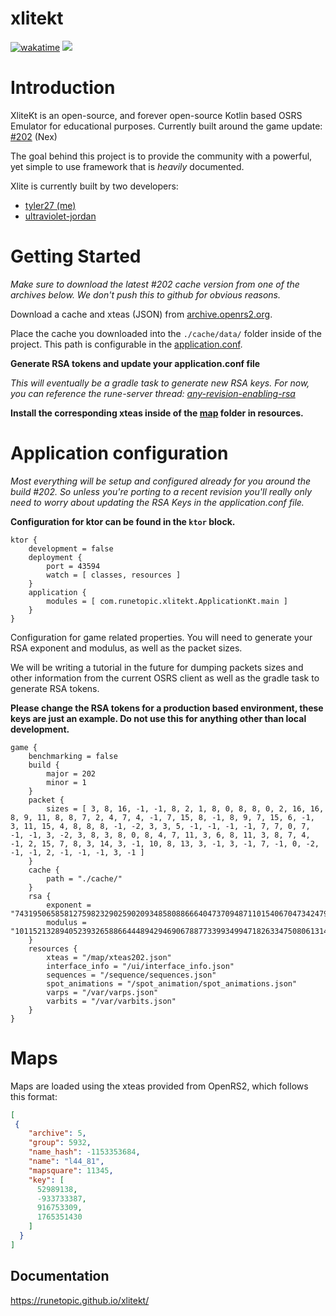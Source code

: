 # xlitekt
[![wakatime](https://wakatime.com/badge/user/00b793fe-9bcc-4e7a-88c2-7c1879c548ce/project/392eeeea-4500-4c18-904b-2c0d662dfb81.svg)](https://wakatime.com/badge/user/00b793fe-9bcc-4e7a-88c2-7c1879c548ce/project/392eeeea-4500-4c18-904b-2c0d662dfb81) ![](https://tokei.rs/b1/github/runetopic/xlitekt)

# Introduction
XliteKt is an open-source, and forever open-source Kotlin based OSRS Emulator for educational purposes. Currently built around the game
update: [#202](https://oldschool.runescape.wiki/w/5_January) (Nex)

The goal behind this project is to provide the community with a powerful, yet simple to use framework that is _heavily_
documented. 

Xlite is currently built by two developers:
 - [tyler27 (me)](https://github.com/tyler27)
 - [ultraviolet-jordan](https://github.com/ultraviolet-jordan)
# Getting Started
_Make sure to download the latest #202 cache version from one of the archives below. We don't push this to github for
obvious reasons._

Download a cache and xteas (JSON) from [archive.openrs2.org](https://archive.openrs2.org/).

Place the cache you downloaded into the ``./cache/data/`` folder inside of the project. This path is configurable in
the [application.conf](/src/main/resources/application.conf).

**Generate RSA tokens and update your application.conf file**

_This will eventually be a gradle task to generate new RSA keys. For now, you can reference the rune-server thread: [any-revision-enabling-rsa](https://www.rune-server.ee/runescape-development/rs2-server/tutorials/305532-any-revision-enabling-rsa.html)_

**Install the corresponding xteas inside of the [map](/src/main/resources/map) folder in resources.**

# Application configuration

_Most everything will be setup and configured already for you around the build #202. So unless you're porting to a recent revision you'll really only need to worry about updating the RSA Keys in the application.conf file._

**Configuration for ktor can be found in the ```ktor``` block.**
```shell
ktor {
    development = false
    deployment {
        port = 43594
        watch = [ classes, resources ]
    }
    application {
        modules = [ com.runetopic.xlitekt.ApplicationKt.main ]
    }
}
```
Configuration for game related properties. You will need to generate your RSA exponent and modulus, as well as the packet sizes.

We will be writing a tutorial in the future for dumping packets sizes and other information from the current OSRS client as well as the gradle task to generate RSA tokens.

**Please change the RSA tokens for a production based environment, these keys are just an example. Do not use this for anything other than local development.**
```shell
game {
    benchmarking = false
    build {
        major = 202
        minor = 1
    }
    packet {
        sizes = [ 3, 8, 16, -1, -1, 8, 2, 1, 8, 0, 8, 8, 0, 2, 16, 16, 8, 9, 11, 8, 8, 7, 2, 4, 7, 4, -1, 7, 15, 8, -1, 8, 9, 7, 15, 6, -1, 3, 11, 15, 4, 8, 8, 8, -1, -2, 3, 3, 5, -1, -1, -1, -1, 7, 7, 0, 7, -1, -1, 3, -2, 3, 8, 3, 8, 0, 8, 4, 7, 11, 3, 6, 8, 11, 3, 8, 7, 4, -1, 2, 15, 7, 8, 3, 14, 3, -1, 10, 8, 13, 3, -1, 3, -1, 7, -1, 0, -2, -1, -1, 2, -1, -1, -1, 3, -1 ]
    }
    cache {
        path = "./cache/"
    }
    rsa {
        exponent = "74319506585812759823290259020934858088666404737094871101540670473424793671202076033582991318775440709937362678616598621443723414224839661646087632908361014054642952231258678163322462341878133664959918342102621655539431162351843502897522597279543226584696172903586455624355061037387268986011976499046968675073"
        modulus = "101152132894052393265886644489429469067887733993499471826334750806131431774995232950094045980615261210482740859538462033841944288877997111341162261129657268035424385776764492943939466200272309679088830878857767599863397432612329236019641861788901097158810527108145428907942159175673330991981851896173021952237"
    }
    resources {
        xteas = "/map/xteas202.json"
        interface_info = "/ui/interface_info.json"
        sequences = "/sequence/sequences.json"
        spot_animations = "/spot_animation/spot_animations.json"
        varps = "/var/varps.json"
        varbits = "/var/varbits.json"
    }
}
```

# Maps
Maps are loaded using the xteas provided from OpenRS2, which follows this format:

```json
[
 {
    "archive": 5,
    "group": 5932,
    "name_hash": -1153353684,
    "name": "l44_81",
    "mapsquare": 11345,
    "key": [
      52989138,
      -933733387,
      916753309,
      1765351430
    ]
  }
]
```

## Documentation
https://runetopic.github.io/xlitekt/
